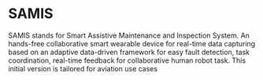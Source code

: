 # SAMIS
SAMIS stands for Smart Assistive Maintenance and Inspection System. An hands-free collaborative smart wearable device for real-time data capturing based on an adaptive data-driven framework for easy fault detection, task coordination, real-time feedback for collaborative human robot task. This initial version is tailored for aviation use cases
